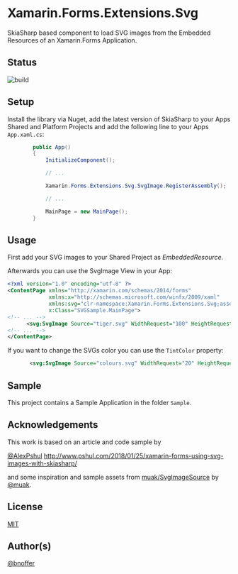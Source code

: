 ﻿# Xamarin.Forms.Extensions.Svg

SkiaSharp based component to load SVG images from the Embedded Resources of an Xamarin.Forms Application.

## Status

![build](https://github.com/bnoffer/XamExtensionsSvg/actions/workflows/ci.yml/badge.svg)

## Setup

Install the library via Nuget, add the latest version of SkiaSharp to your Apps Shared and Platform Projects and add the following line to your Apps `App.xaml.cs`:

```csharp
        public App()
        {
            InitializeComponent();

            // ...

            Xamarin.Forms.Extensions.Svg.SvgImage.RegisterAssembly();

            // ...

            MainPage = new MainPage();
        }
```

## Usage

First add your SVG images to your Shared Project as _EmbeddedResource_.

Afterwards you can use the SvgImage View in your App:

```xml
<?xml version="1.0" encoding="utf-8" ?>
<ContentPage xmlns="http://xamarin.com/schemas/2014/forms"
             xmlns:x="http://schemas.microsoft.com/winfx/2009/xaml"
             xmlns:svg="clr-namespace:Xamarin.Forms.Extensions.Svg;assembly=XamExtensionsSvg"
             x:Class="SVGSample.MainPage">
<!-- ... -->
      <svg:SvgImage Source="tiger.svg" WidthRequest="100" HeightRequest="100" />
<!-- ... -->
</ContentPage>
```

If you want to change the SVGs color you can use the `TintColor` property:

```xml
       <svg:SvgImage Source="colours.svg" WidthRequest="20" HeightRequest="20" TintColor="#fcd303" />
```

## Sample

This project contains a Sample Application in the folder `Sample`.

## Acknowledgements

This work is based on an article and code sample by

[@AlexPshul](https://github.com/AlexPshul) http://www.pshul.com/2018/01/25/xamarin-forms-using-svg-images-with-skiasharp/

and some inspiration and sample assets from [muak/SvgImageSource](https://github.com/muak/SvgImageSource) by [@muak](https://github.com/muak).

## License

[MIT](https://github.com/bnoffer/XamExtensionsSvg/blob/master/LICENSE)

## Author(s)

[@bnoffer](https://github.com/bnoffer)
